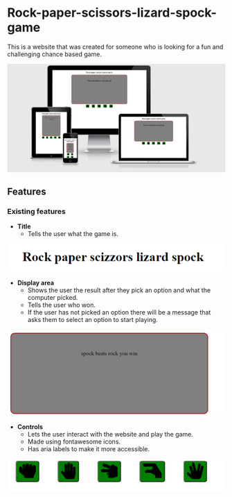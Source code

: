 # Rock-paper-scissors-lizard-spock-game

This is a website that was created for someone who is looking for a fun and challenging chance based game.

![Responsive Mockup](assets/images/mockup.png)

## Features

### Existing features

- __Title__
    - Tells the user what the game is.

![Title](assets/images/title.png)

- __Display area__
    - Shows the user the result after they pick an option and what the computer picked.
    - Tells the user who won.
    - If the user has not picked an option there will be a message that asks them to select an option to start playing.

![Display](assets/images/display.png)

- __Controls__
    - Lets the user interact with the website and play the game.
    - Made using fontawesome icons.
    - Has aria labels to make it more accessible.

![Controls](assets/images/controls.png)



